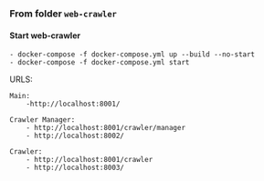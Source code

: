 ### From folder  `web-crawler`

#### Start web-crawler

```
- docker-compose -f docker-compose.yml up --build --no-start
- docker-compose -f docker-compose.yml start
```

URLS:
```
Main:
    -http://localhost:8001/

Crawler Manager:
    - http://localhost:8001/crawler/manager
    - http://localhost:8002/

Crawler:
    - http://localhost:8001/crawler
    - http://localhost:8003/
```
